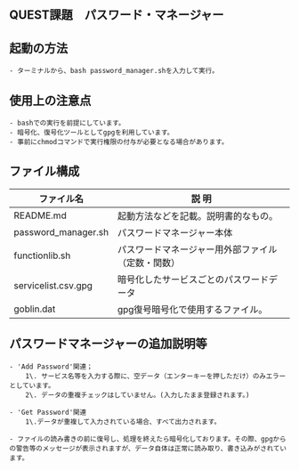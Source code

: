 ## QUEST課題　パスワード・マネージャー

## 起動の方法
    - ターミナルから、bash password_manager.shを入力して実行。 

## 使用上の注意点
    - bashでの実行を前提にしています。
    - 暗号化、復号化ツールとしてgpgを利用しています。
    - 事前にchmodコマンドで実行権限の付与が必要となる場合があります。

## ファイル構成
<table>
  <thead>
    <tr>
      <th>ファイル名</th> <th>説 明</th>
    </tr>
  </thead>
  <tr>
    <td> README.md </td> <td>起動方法などを記載。説明書的なもの。</td>
  </tr>
  <tr>
    <td> password_manager.sh </td> <td> パスワードマネージャー本体</td>
  </tr>
  <tr>
    <td> functionlib.sh </td> <td> パスワードマネージャー用外部ファイル（定数・関数）</td>
  </tr>
  <tr>
    <td> servicelist.csv.gpg </td> <td> 暗号化したサービスごとのパスワードデータ</td>
  </tr>
  <tr>
    <td> goblin.dat </td> <td> gpg復号暗号化で使用するファイル。</td>
  </tr>
</table>

## パスワードマネージャーの追加説明等
    - 'Add Password'関連；
        1\. サービス名等を入力する際に、空データ（エンターキーを押しただけ）のみエラーとしています。
        2\. データの重複チェックはしていません。(入力したまま登録されます。)

    - 'Get Password'関連
        1\.データが重複して入力されている場合、すべて出力されます。

    - ファイルの読み書きの前に復号し、処理を終えたら暗号化しております。その際、gpgからの警告等のメッセージが表示されますが、データ自体は正常に読み取り、書き込みがされています。